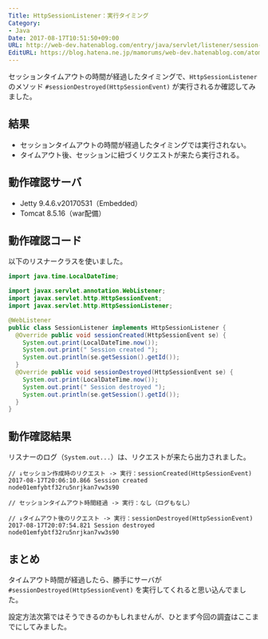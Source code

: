 ```yaml
---
Title: HttpSessionListener：実行タイミング
Category:
- Java
Date: 2017-08-17T10:51:50+09:00
URL: http://web-dev.hatenablog.com/entry/java/servlet/listener/session-timeout-and-destroyed
EditURL: https://blog.hatena.ne.jp/mamorums/web-dev.hatenablog.com/atom/entry/8599973812289491255
---
```


セッションタイムアウトの時間が経過したタイミングで、`HttpSessionListener` のメソッド `#sessionDestroyed(HttpSessionEvent)` が実行されるか確認してみました。


## 結果
- セッションタイムアウトの時間が経過したタイミングでは実行されない。
- タイムアウト後、セッションに紐づくリクエストが来たら実行される。


## 動作確認サーバ
- Jetty 9.4.6.v20170531（Embedded）
- Tomcat 8.5.16（war配備）


## 動作確認コード
以下のリスナークラスを使いました。

```java
import java.time.LocalDateTime;

import javax.servlet.annotation.WebListener;
import javax.servlet.http.HttpSessionEvent;
import javax.servlet.http.HttpSessionListener;

@WebListener
public class SessionListener implements HttpSessionListener {
  @Override public void sessionCreated(HttpSessionEvent se) {
    System.out.print(LocalDateTime.now());
    System.out.print(" Session created ");
    System.out.println(se.getSession().getId());
  }
  @Override public void sessionDestroyed(HttpSessionEvent se) {
    System.out.print(LocalDateTime.now());
    System.out.print(" Session destroyed ");
    System.out.println(se.getSession().getId());
  }
}
```


## 動作確認結果
リスナーのログ（`System.out...`）は、リクエストが来たら出力されました。

```
// ↓セッション作成時のリクエスト -> 実行：sessionCreated(HttpSessionEvent)
2017-08-17T20:06:10.866 Session created node01emfybtf32ru5nrjkan7vw3s90

// セッションタイムアウト時間経過 -> 実行：なし（ログもなし）

// ↓タイムアウト後のリクエスト -> 実行：sessionDestroyed(HttpSessionEvent)
2017-08-17T20:07:54.821 Session destroyed node01emfybtf32ru5nrjkan7vw3s90
```


## まとめ
タイムアウト時間が経過したら、勝手にサーバが `#sessionDestroyed(HttpSessionEvent)` を実行してくれると思い込んでました。

設定方法次第ではそうできるのかもしれませんが、ひとまず今回の調査はここまでにしてみました。
